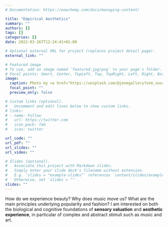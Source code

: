 ```yaml
---
# Documentation: https://wowchemy.com/docs/managing-content/

title: "Empirical Aesthetics"
summary: ""
authors: []
tags: []
categories: []
date: 2022-03-267T12:24:41+01:00

# Optional external URL for project (replaces project detail page).
external_link: ""

# Featured image
# To use, add an image named `featured.jpg/png` to your page's folder.
# Focal points: Smart, Center, TopLeft, Top, TopRight, Left, Right, BottomLeft, Bottom, BottomRight.
image:
  caption: Photo by <a href="https://unsplash.com/@jenegallery?utm_source=unsplash&utm_medium=referral&utm_content=creditCopyText">Jené Stephaniuk</a> on <a href="https://unsplash.com/s/photos/art?utm_source=unsplash&utm_medium=referral&utm_content=creditCopyText">Unsplash</a>
  focal_point: ""
  preview_only: false

# Custom links (optional).
#   Uncomment and edit lines below to show custom links.
# links:
# - name: Follow
#   url: https://twitter.com
#   icon_pack: fab
#   icon: twitter

url_code: ""
url_pdf: ""
url_slides: ""
url_video: ""

# Slides (optional).
#   Associate this project with Markdown slides.
#   Simply enter your slide deck's filename without extension.
#   E.g. `slides = "example-slides"` references `content/slides/example-slides.md`.
#   Otherwise, set `slides = ""`.
slides: ""
---
```


How do we experience beauty? Why does music move us? What are the main principles underlying popularity and fashion? I am interested on both the biological and cognitive foundations of **sensory valuation** and **aesthetic experience**, in particular of complex and abstract stimuli such as music and art.


